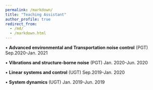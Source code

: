 ```yaml
---
permalink: /markdown/
title: "Teaching Assistant"
author_profile: true
redirect_from: 
  - /md/
  - /markdown.html
---
```


<!-- ## Editorial Assistant

IEEE Robotics & Automation Magazine (RAM)  Jan. 2021-Dec. 2021 -->

<!-- ## Teaching Assistant -->



• **Advanced environmental and Transportation noise control** (PGT) Sep.2020-Jan. 2021

• **Vibrations and structure-borne noise** (PGT) Jan. 2020-Jun. 2020

• **Linear systems and control** (UGT) Sep.2019-Jan. 2020

• **System dynamics** (UGT) Jan. 2019-Jun. 2019


